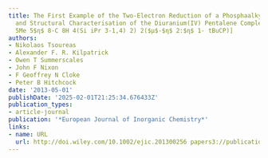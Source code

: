 ```yaml
---
title: The First Example of the Two-Electron Reduction of a Phosphaalkyne - Synthesis
  and Structural Characterisation of the Diuranium(IV) Pentalene Complex [(U$η$ 5-C
  5Me 5$η$ 8-C 8H 4(Si iPr 3-1,4) 2) 2($μ$-$η$ 2:$η$ 1- tBuCP)]
authors:
- Nikolaos Tsoureas
- Alexander F. R. Kilpatrick
- Owen T Summerscales
- John F Nixon
- F Geoffrey N Cloke
- Peter B Hitchcock
date: '2013-05-01'
publishDate: '2025-02-01T21:25:34.676433Z'
publication_types:
- article-journal
publication: '*European Journal of Inorganic Chemistry*'
links:
- name: URL
  url: http://doi.wiley.com/10.1002/ejic.201300256 papers3://publication/doi/10.1002/ejic.201300256
---
```

